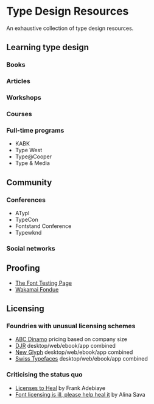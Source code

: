 # Type Design Resources

An exhaustive collection of type design resources.

## Learning type design

### Books

### Articles

### Workshops

### Courses

### Full-time programs

- KABK
- Type West
- Type@Cooper
- Type & Media

## Community

### Conferences

- ATypI
- TypeCon
- Fontstand Conference
- Typewknd

### Social networks

## Proofing

- [The Font Testing Page](http://www.cyreal.org/Font-Testing-Page/)
- [Wakamai Fondue](http://wakamaifondue.com/)

## Licensing

### Foundries with unusual licensing schemes

- [ABC Dinamo](https://abcdinamo.com/news/about-our-pricing) pricing based on company size
- [DJR](https://djr.com/) desktop/web/ebook/app combined
- [New Glyph](https://beta.newglyph.com/licence/) desktop/web/ebook/app combined
- [Swiss Typefaces](https://www.swisstypefaces.com/) desktop/web/ebook/app combined

### Criticising the status quo

- [Licenses to Heal](http://www.revue-backoffice.com/en/issues/01-making-do-making-with/frank-adebiaye-licenses-to-heal) by Frank Adebiaye
- [Font licensing is ill, please help heal it](https://fontsarena.com/blog/font-licensing-is-ill-please-help-heal-it/) by Alina Sava
